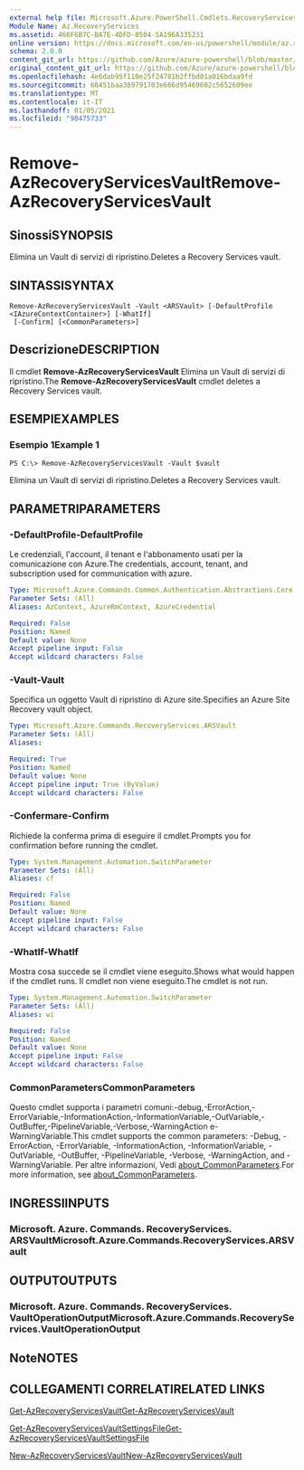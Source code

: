 ```yaml
---
external help file: Microsoft.Azure.PowerShell.Cmdlets.RecoveryServices.dll-Help.xml
Module Name: Az.RecoveryServices
ms.assetid: 466F6B7C-BA7E-4DFD-8504-5A196A335231
online version: https://docs.microsoft.com/en-us/powershell/module/az.recoveryservices/remove-azrecoveryservicesvault
schema: 2.0.0
content_git_url: https://github.com/Azure/azure-powershell/blob/master/src/RecoveryServices/RecoveryServices/help/Remove-AzRecoveryServicesVault.md
original_content_git_url: https://github.com/Azure/azure-powershell/blob/master/src/RecoveryServices/RecoveryServices/help/Remove-AzRecoveryServicesVault.md
ms.openlocfilehash: 4e6dab95f110e25f24781b2ffbd01a016bdaa9fd
ms.sourcegitcommit: 68451baa389791703e666d95469602c5652609ee
ms.translationtype: MT
ms.contentlocale: it-IT
ms.lasthandoff: 01/05/2021
ms.locfileid: "98475733"
---
```

# <span data-ttu-id="f7a67-101">Remove-AzRecoveryServicesVault</span><span class="sxs-lookup"><span data-stu-id="f7a67-101">Remove-AzRecoveryServicesVault</span></span>

## <span data-ttu-id="f7a67-102">Sinossi</span><span class="sxs-lookup"><span data-stu-id="f7a67-102">SYNOPSIS</span></span>
<span data-ttu-id="f7a67-103">Elimina un Vault di servizi di ripristino.</span><span class="sxs-lookup"><span data-stu-id="f7a67-103">Deletes a Recovery Services vault.</span></span>

## <span data-ttu-id="f7a67-104">SINTASSI</span><span class="sxs-lookup"><span data-stu-id="f7a67-104">SYNTAX</span></span>

```
Remove-AzRecoveryServicesVault -Vault <ARSVault> [-DefaultProfile <IAzureContextContainer>] [-WhatIf]
 [-Confirm] [<CommonParameters>]
```

## <span data-ttu-id="f7a67-105">Descrizione</span><span class="sxs-lookup"><span data-stu-id="f7a67-105">DESCRIPTION</span></span>
<span data-ttu-id="f7a67-106">Il cmdlet **Remove-AzRecoveryServicesVault** Elimina un Vault di servizi di ripristino.</span><span class="sxs-lookup"><span data-stu-id="f7a67-106">The **Remove-AzRecoveryServicesVault** cmdlet deletes a Recovery Services vault.</span></span>

## <span data-ttu-id="f7a67-107">ESEMPI</span><span class="sxs-lookup"><span data-stu-id="f7a67-107">EXAMPLES</span></span>

### <span data-ttu-id="f7a67-108">Esempio 1</span><span class="sxs-lookup"><span data-stu-id="f7a67-108">Example 1</span></span>
```
PS C:\> Remove-AzRecoveryServicesVault -Vault $vault
```

<span data-ttu-id="f7a67-109">Elimina un Vault di servizi di ripristino.</span><span class="sxs-lookup"><span data-stu-id="f7a67-109">Deletes a Recovery Services vault.</span></span>

## <span data-ttu-id="f7a67-110">PARAMETRI</span><span class="sxs-lookup"><span data-stu-id="f7a67-110">PARAMETERS</span></span>

### <span data-ttu-id="f7a67-111">-DefaultProfile</span><span class="sxs-lookup"><span data-stu-id="f7a67-111">-DefaultProfile</span></span>
<span data-ttu-id="f7a67-112">Le credenziali, l'account, il tenant e l'abbonamento usati per la comunicazione con Azure.</span><span class="sxs-lookup"><span data-stu-id="f7a67-112">The credentials, account, tenant, and subscription used for communication with azure.</span></span>

```yaml
Type: Microsoft.Azure.Commands.Common.Authentication.Abstractions.Core.IAzureContextContainer
Parameter Sets: (All)
Aliases: AzContext, AzureRmContext, AzureCredential

Required: False
Position: Named
Default value: None
Accept pipeline input: False
Accept wildcard characters: False
```

### <span data-ttu-id="f7a67-113">-Vault</span><span class="sxs-lookup"><span data-stu-id="f7a67-113">-Vault</span></span>
<span data-ttu-id="f7a67-114">Specifica un oggetto Vault di ripristino di Azure site.</span><span class="sxs-lookup"><span data-stu-id="f7a67-114">Specifies an Azure Site Recovery vault object.</span></span>

```yaml
Type: Microsoft.Azure.Commands.RecoveryServices.ARSVault
Parameter Sets: (All)
Aliases:

Required: True
Position: Named
Default value: None
Accept pipeline input: True (ByValue)
Accept wildcard characters: False
```

### <span data-ttu-id="f7a67-115">-Confermare</span><span class="sxs-lookup"><span data-stu-id="f7a67-115">-Confirm</span></span>
<span data-ttu-id="f7a67-116">Richiede la conferma prima di eseguire il cmdlet.</span><span class="sxs-lookup"><span data-stu-id="f7a67-116">Prompts you for confirmation before running the cmdlet.</span></span>

```yaml
Type: System.Management.Automation.SwitchParameter
Parameter Sets: (All)
Aliases: cf

Required: False
Position: Named
Default value: None
Accept pipeline input: False
Accept wildcard characters: False
```

### <span data-ttu-id="f7a67-117">-WhatIf</span><span class="sxs-lookup"><span data-stu-id="f7a67-117">-WhatIf</span></span>
<span data-ttu-id="f7a67-118">Mostra cosa succede se il cmdlet viene eseguito.</span><span class="sxs-lookup"><span data-stu-id="f7a67-118">Shows what would happen if the cmdlet runs.</span></span> <span data-ttu-id="f7a67-119">Il cmdlet non viene eseguito.</span><span class="sxs-lookup"><span data-stu-id="f7a67-119">The cmdlet is not run.</span></span>

```yaml
Type: System.Management.Automation.SwitchParameter
Parameter Sets: (All)
Aliases: wi

Required: False
Position: Named
Default value: None
Accept pipeline input: False
Accept wildcard characters: False
```

### <span data-ttu-id="f7a67-120">CommonParameters</span><span class="sxs-lookup"><span data-stu-id="f7a67-120">CommonParameters</span></span>
<span data-ttu-id="f7a67-121">Questo cmdlet supporta i parametri comuni:-debug,-ErrorAction,-ErrorVariable,-InformationAction,-InformationVariable,-OutVariable,-OutBuffer,-PipelineVariable,-Verbose,-WarningAction e-WarningVariable.</span><span class="sxs-lookup"><span data-stu-id="f7a67-121">This cmdlet supports the common parameters: -Debug, -ErrorAction, -ErrorVariable, -InformationAction, -InformationVariable, -OutVariable, -OutBuffer, -PipelineVariable, -Verbose, -WarningAction, and -WarningVariable.</span></span> <span data-ttu-id="f7a67-122">Per altre informazioni, Vedi [about_CommonParameters](http://go.microsoft.com/fwlink/?LinkID=113216).</span><span class="sxs-lookup"><span data-stu-id="f7a67-122">For more information, see [about_CommonParameters](http://go.microsoft.com/fwlink/?LinkID=113216).</span></span>

## <span data-ttu-id="f7a67-123">INGRESSI</span><span class="sxs-lookup"><span data-stu-id="f7a67-123">INPUTS</span></span>

### <span data-ttu-id="f7a67-124">Microsoft. Azure. Commands. RecoveryServices. ARSVault</span><span class="sxs-lookup"><span data-stu-id="f7a67-124">Microsoft.Azure.Commands.RecoveryServices.ARSVault</span></span>

## <span data-ttu-id="f7a67-125">OUTPUT</span><span class="sxs-lookup"><span data-stu-id="f7a67-125">OUTPUTS</span></span>

### <span data-ttu-id="f7a67-126">Microsoft. Azure. Commands. RecoveryServices. VaultOperationOutput</span><span class="sxs-lookup"><span data-stu-id="f7a67-126">Microsoft.Azure.Commands.RecoveryServices.VaultOperationOutput</span></span>

## <span data-ttu-id="f7a67-127">Note</span><span class="sxs-lookup"><span data-stu-id="f7a67-127">NOTES</span></span>

## <span data-ttu-id="f7a67-128">COLLEGAMENTI CORRELATI</span><span class="sxs-lookup"><span data-stu-id="f7a67-128">RELATED LINKS</span></span>

[<span data-ttu-id="f7a67-129">Get-AzRecoveryServicesVault</span><span class="sxs-lookup"><span data-stu-id="f7a67-129">Get-AzRecoveryServicesVault</span></span>](./Get-AzRecoveryServicesVault.md)

[<span data-ttu-id="f7a67-130">Get-AzRecoveryServicesVaultSettingsFile</span><span class="sxs-lookup"><span data-stu-id="f7a67-130">Get-AzRecoveryServicesVaultSettingsFile</span></span>](./Get-AzRecoveryServicesVaultSettingsFile.md)

[<span data-ttu-id="f7a67-131">New-AzRecoveryServicesVault</span><span class="sxs-lookup"><span data-stu-id="f7a67-131">New-AzRecoveryServicesVault</span></span>](./New-AzRecoveryServicesVault.md)


